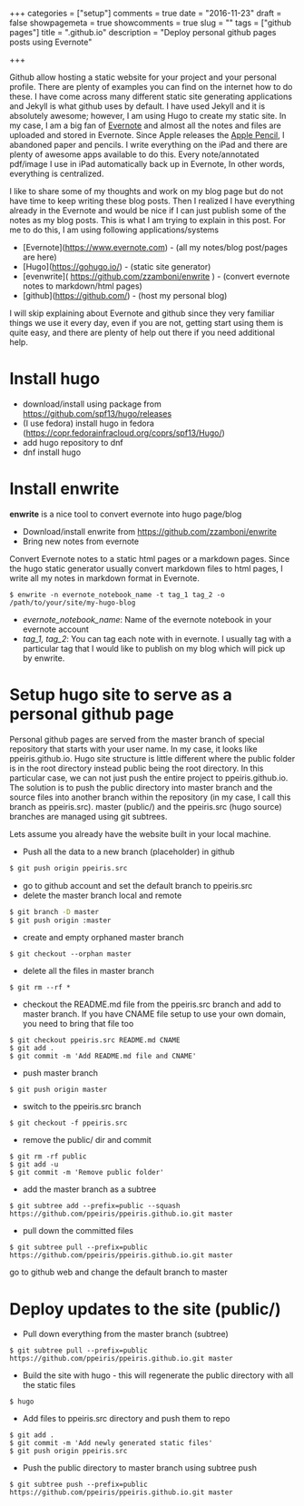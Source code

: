 +++
categories = ["setup"]
comments = true
date = "2016-11-23"
draft = false
showpagemeta = true
showcomments = true
slug = ""
tags = ["github pages"]
title = "<username>.github.io"
description = "Deploy personal github pages posts using Evernote"

+++

Github allow hosting a static website for your project and your personal profile. There are plenty of examples you can find on the internet how to do these. I have come across many different static site generating applications and Jekyll is what github uses by default. I have used Jekyll and it is absolutely awesome; however, I am using Hugo to create my static site. In my case, I am a big fan of [Evernote](https://www.evernote.com) and almost all the notes and files are uploaded and stored in Evernote. Since Apple releases the [Apple Pencil](http://www.apple.com/us_epp_5001376/shop/ipad/ipad-accessories), I abandoned paper and pencils. I write everything on the iPad and there are plenty of awesome apps available to do this. Every note/annotated pdf/image I use in iPad automatically back up in Evernote, In other words, everything is centralized. 


I like to share some of my thoughts and work on my blog page but do not have time to keep writing these blog posts. Then I realized I have everything already in the Evernote and would be nice if I can just publish some of the notes as my blog posts. This is what I am trying to explain in this post. For me to do this, I am using following applications/systems


- [Evernote](<a href='https://www.evernote.com'>https://www.evernote.com</a>) - (all my notes/blog post/pages are here)
- [Hugo](<a href='https://gohugo.io/' style='font-family:gotham, helvetica, arial, sans-serif;font-size:14px;'>https://gohugo.io/</a>) - (static site generator)
- [evenwrite]( <a href='https://github.com/zzamboni/enwrite' style='font-family:"Helvetica Neue", Arial, sans;font-size:16px;'>https://github.com/zzamboni/enwrite</a> ) - (convert evernote notes to markdown/html pages)
- [github](<a href='https://github.com/'>https://github.com/</a>) - (host my personal blog)

I will skip explaining about Evernote and github since they very familiar things we use it every day, even if you are not, getting start using them is quite easy, and there are plenty of help out there if you need additional help.


# Install hugo

- download/install using package from <a href='https://github.com/spf13/hugo/releases'>https://github.com/spf13/hugo/releases</a>
- (I use fedora) install hugo in fedora (<a href='https://copr.fedorainfracloud.org/coprs/spf13/Hugo/'>https://copr.fedorainfracloud.org/coprs/spf13/Hugo/</a>)
 - add hugo repository to dnf 
 - dnf install hugo

# Install enwrite
**enwrite** is a nice tool to convert evernote into hugo page/blog

- Download/install enwrite from <a href='https://github.com/zzamboni/enwrite'>https://github.com/zzamboni/enwrite</a>
- Bring new notes from evernote

Convert Evernote notes to a static html pages or a markdown pages. Since the hugo static generator usually convert markdown files to html pages, I write all my notes in markdown format in Evernote.


```
$ enwrite -n evernote_notebook_name -t tag_1 tag_2 -o /path/to/your/site/my-hugo-blog
```


- *evernote_notebook_name*: Name of the evernote notebook in your evernote account
- *tag_1, tag_2*: You can tag each note with in evernote. I usually tag with a particular tag that I would like to publish on my blog which will pick up by enwrite.


# Setup hugo site to serve as a personal github page 

Personal github pages are served from the master branch of special repository that starts with your user name. In my case, it looks like ppeiris.github.io. Hugo site structure is little different where the public folder is in the root directory instead public being the root directory. In this particular case, we can not just push the entire project to ppeiris.github.io. The solution is to push the public directory into master branch and the source files into another branch within the repository (in my case, I call this branch as ppeiris.src). master (public/) and the ppeiris.src (hugo source) branches are managed using git subtrees.

Lets assume you already have the website built in your local machine. 

- Push all the data to a new branch (placeholder) in github 

```sh
$ git push origin ppeiris.src
```
- go to github account and set the default branch to ppeiris.src
- delete the master branch local and remote

```sh
$ git branch -D master
$ git push origin :master
```
- create and empty orphaned master branch 

```
$ git checkout --orphan master
```
- delete all the files in master branch 

```
$ git rm --rf *
```
- checkout the README.md file from the ppeiris.src branch and add to master branch. If you have CNAME file setup to use your own domain, you need to bring that file too

```
$ git checkout ppeiris.src README.md CNAME
$ git add .
$ git commit -m 'Add README.md file and CNAME'
```
- push master branch

```
$ git push origin master
```
- switch to the ppeiris.src branch

```
$ git checkout -f ppeiris.src
```
- remove the public/ dir and commit 

```
$ git rm -rf public
$ git add -u
$ git commit -m 'Remove public folder'
```
- add the master branch as a subtree

```
$ git subtree add --prefix=public --squash https://github.com/ppeiris/ppeiris.github.io.git master
```
- pull down the committed files

```
$ git subtree pull --prefix=public https://github.com/ppeiris/ppeiris.github.io.git master
```
go to github web and change the default branch to master


# Deploy updates to the site (public/)


- Pull down everything from the master branch (subtree)

```
$ git subtree pull --prefix=public https://github.com/ppeiris/ppeiris.github.io.git master
```
- Build the site with hugo - this will regenerate the public directory with all the static files

```
$ hugo
```
- Add files to ppeiris.src directory and push them to repo

```
$ git add . 
$ git commit -m 'Add newly generated static files'
$ git push origin ppeiris.src
```
- Push the public directory to master branch using subtree push 

```
$ git subtree push --prefix=public https://github.com/ppeiris/ppeiris.github.io.git master
```


































































































































